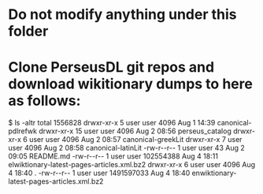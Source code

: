 # Do not modify anything under this folder
# Clone PerseusDL git repos and download wikitionary dumps to here as follows:
$ ls -altr
total 1556828
drwxr-xr-x  5 user user       4096 Aug  1 14:39 canonical-pdlrefwk
drwxr-xr-x 15 user user       4096 Aug  2 08:56 perseus_catalog
drwxr-xr-x  6 user user       4096 Aug  2 08:57 canonical-greekLit
drwxr-xr-x  7 user user       4096 Aug  2 08:58 canonical-latinLit
-rw-r--r--  1 user user         43 Aug  2 09:05 README.md
-rw-r--r--  1 user user  102554388 Aug  4 18:11 elwiktionary-latest-pages-articles.xml.bz2
drwxr-xr-x  6 user user       4096 Aug  4 18:40 .
-rw-r--r--  1 user user 1491597033 Aug  4 18:40 enwiktionary-latest-pages-articles.xml.bz2


